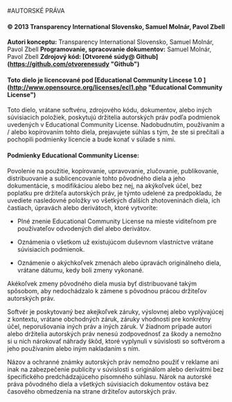 #AUTORSKÉ PRÁVA 

#### © 2013 Transparency International Slovensko, Samuel Molnár, Pavol Zbell 
 
__Autori konceptu:__ Transparency International Slovensko, Samuel Molnár, Pavol Zbell
__Programovanie, spracovanie dokumentov:__ Samuel Molnár, Pavol Zbell
__Zdrojový kód: [Otvorené súdy@ Github] (https://github.com/otvorenesudy "Github")__

#### Toto dielo je licencované pod [Educational Community Lincese 1.0 ] (http://www.opensource.org/licenses/ecl1.php "Educational Community License")
 
Toto dielo, vrátane softvéru, zdrojového kódu, dokumentov, alebo iných súvisiacich položiek, poskytujú držitelia autorských práv podľa podmienok uvedených v Educational Community License. Nadobudnutím, používaním a / alebo kopírovaním tohto diela, prejavujete súhlas s tým, že ste si prečítali a pochopili podmienky licencie a bude konať v súlade s nimi. 
 
#### Podmienky Educational Community License: 
 
Povolenie na použitie, kopírovanie, upravovanie, zlučovanie, publikovanie, distribuovanie a sublicencovanie tohto pôvodného diela a jeho dokumentácie, s modifikáciou alebo bez nej, na akýkoľvek účel, bez poplatku pre držiteľa autorských práv, je týmto udelené za predpokladu, že uvediete nasledovné položky vo všetkých ďalších zhotoveninách diela, ich častiach, úpravách alebo derivátoch, ktoré vytvoríte: 
 
- Plné znenie Educational Community License na mieste viditeľnom pre používateľov odvodených diel alebo derivátov. 
 
- Oznámenia o všetkom už existujúcom duševnom vlastníctve vrátane súvisiacich podmienok. 
 
- Oznámenie o akýchkoľvek zmenách alebo úpravách originálneho diela, vrátane dátumu, kedy boli zmeny vykonané. 
 
Akékoľvek zmeny pôvodného diela musia byť distribuované takým spôsobom, aby nedochádzalo k zámene s pôvodnou prácou držiteľov autorských práv. 
 
Softvér je poskytovaný bez akejkoľvek záruky, výslovnej alebo vyplývajúcej z kontextu, vrátane obchodných záruk, záruky vhodnosti pre konkrétny účel, neporušovania iných práv a iných záruk. V žiadnom prípade autori alebo držitelia autorských práv nenesú zodpovednosť za škody a nemožno si u nich nárokovať náhrady škôd, ktoré vyplynuli v súvislosti so softvérom a jeho používaním alebo iným nakladaním s ním. 
 
Názov a ochranné známky autorských práv nemožno použiť v reklame ani inak na zabezpečenie publicity v súvislosti s originálom alebo derivátmi bez špecifického predchádzajúceho písomného súhlasu. Nárok na autorské práva pôvodného diela a všetkých 
súvisiacich dokumentov ostáva bez časového obmedzenia na strane držiteľov autorských práv.
